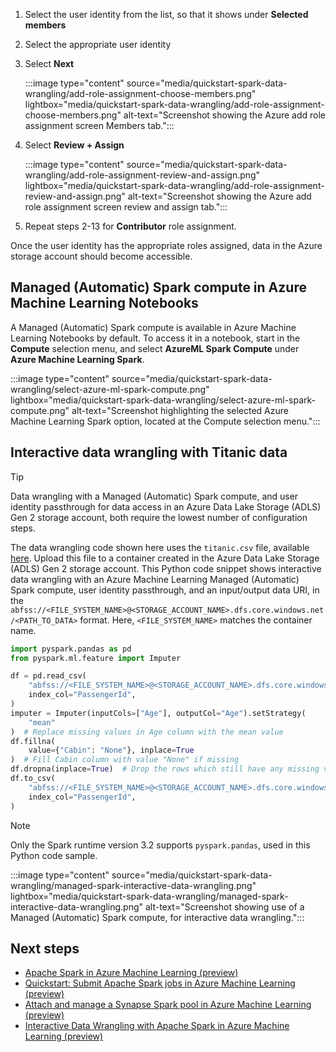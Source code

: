 1. Select the user identity from the list, so that it shows under **Selected members**
1. Select the appropriate user identity
1. Select **Next**

    :::image type="content" source="media/quickstart-spark-data-wrangling/add-role-assignment-choose-members.png" lightbox="media/quickstart-spark-data-wrangling/add-role-assignment-choose-members.png" alt-text="Screenshot showing the Azure add role assignment screen Members tab.":::

1. Select **Review + Assign**

    :::image type="content" source="media/quickstart-spark-data-wrangling/add-role-assignment-review-and-assign.png" lightbox="media/quickstart-spark-data-wrangling/add-role-assignment-review-and-assign.png" alt-text="Screenshot showing the Azure add role assignment screen review and assign tab.":::
1. Repeat steps 2-13 for **Contributor** role assignment.

Once the user identity has the appropriate roles assigned, data in the Azure storage account should become accessible.

## Managed (Automatic) Spark compute in Azure Machine Learning Notebooks

A Managed (Automatic) Spark compute is available in Azure Machine Learning Notebooks by default. To access it in a notebook, start in the **Compute** selection menu, and select **AzureML Spark Compute** under **Azure Machine Learning Spark**.

:::image type="content" source="media/quickstart-spark-data-wrangling/select-azure-ml-spark-compute.png" lightbox="media/quickstart-spark-data-wrangling/select-azure-ml-spark-compute.png" alt-text="Screenshot highlighting the selected Azure Machine Learning Spark option, located at the Compute selection menu.":::

## Interactive data wrangling with Titanic data

> [!TIP]
> Data wrangling with a Managed (Automatic) Spark compute, and user identity passthrough for data access in an Azure Data Lake Storage (ADLS) Gen 2 storage account, both require the lowest number of configuration steps.

The data wrangling code shown here uses the `titanic.csv` file, available [here](https://github.com/Azure/azureml-examples/blob/main/sdk/python/jobs/spark/data/titanic.csv). Upload this file to a container created in the Azure Data Lake Storage (ADLS) Gen 2 storage account. This Python code snippet shows interactive data wrangling with an Azure Machine Learning Managed (Automatic) Spark compute, user identity passthrough, and an input/output data URI, in the `abfss://<FILE_SYSTEM_NAME>@<STORAGE_ACCOUNT_NAME>.dfs.core.windows.net/<PATH_TO_DATA>` format. Here, `<FILE_SYSTEM_NAME>` matches the container name.

```python
import pyspark.pandas as pd
from pyspark.ml.feature import Imputer

df = pd.read_csv(
    "abfss://<FILE_SYSTEM_NAME>@<STORAGE_ACCOUNT_NAME>.dfs.core.windows.net/data/titanic.csv",
    index_col="PassengerId",
)
imputer = Imputer(inputCols=["Age"], outputCol="Age").setStrategy(
    "mean"
)  # Replace missing values in Age column with the mean value
df.fillna(
    value={"Cabin": "None"}, inplace=True
)  # Fill Cabin column with value "None" if missing
df.dropna(inplace=True)  # Drop the rows which still have any missing value
df.to_csv(
    "abfss://<FILE_SYSTEM_NAME>@<STORAGE_ACCOUNT_NAME>.dfs.core.windows.net/data/wrangled",
    index_col="PassengerId",
)
```

> [!NOTE]
> Only the Spark runtime version 3.2 supports `pyspark.pandas`, used in this Python code sample.

:::image type="content" source="media/quickstart-spark-data-wrangling/managed-spark-interactive-data-wrangling.png" lightbox="media/quickstart-spark-data-wrangling/managed-spark-interactive-data-wrangling.png" alt-text="Screenshot showing use of a Managed (Automatic) Spark compute, for interactive data wrangling.":::

## Next steps
- [Apache Spark in Azure Machine Learning (preview)](./apache-spark-azure-ml-concepts.md)
- [Quickstart: Submit Apache Spark jobs in Azure Machine Learning (preview)](./quickstart-spark-jobs.md)
- [Attach and manage a Synapse Spark pool in Azure Machine Learning (preview)](./how-to-manage-synapse-spark-pool.md)
- [Interactive Data Wrangling with Apache Spark in Azure Machine Learning (preview)](./interactive-data-wrangling-with-apache-spark-azure-ml.md)
